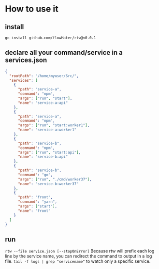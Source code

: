 # How to use it

## install

`go install github.com/flowHater/rtw@v0.0.1`

## declare all your command/service in a services.json

```json
{
  "rootPath": "/home/myuser/Src/",
  "services": [
    {
      "path": "service-a",
      "command": "npm",
      "args": ["run", "start"],
      "name": "service-a:api"
    },
    {
      "path": "service-a",
      "command": "npm",
      "args": ["run", "start:worker1"],
      "name": "service-a:worker1"
    },
    {
      "path": "service-b",
      "command": "npm",
      "args": ["run", "start:api"],
      "name": "service-b:api"
    },
    {
      "path": "service-b",
      "command": "go",
      "args": ["run", "./cmd/worker37"],
      "name": "service-b:worker37"
    },
    {
      "path": "front",
      "command": "yarn",
      "args": ["start"],
      "name": "front"
    }
  ]
}
```

## run

`rtw --file service.json [--stopOnError]`
Because rtw will prefix each log line by the service name, you can redirect the command to output in a log file. `tail -f logs | grep "servicename"` to watch only a specific service.
